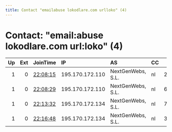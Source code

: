 ```yaml
---
title: Contact "emailabuse lokodlare.com urlloko" (4)
---
```


# Contact: "email:abuse lokodlare.com url:loko" (4)

|   Up |   Ext | JoinTime                                                                                              | IP              | AS                | CC   |   ORp |   Dirp | OS    | Version   | Nickname        |   eFamMembers |
|-----:|------:|:------------------------------------------------------------------------------------------------------|:----------------|:------------------|:-----|------:|-------:|:------|:----------|:----------------|--------------:|
|    1 |     0 | [22:08:15](https://nusenu.github.io/OrNetStats/w/relay/85703987A509438D96E22AD367E99FF295E089AF.html) | 195.170.172.110 | NextGenWebs, S.L. | nl   |  2292 |      0 | Linux | 0.4.6.9   | narNLicebeer20  |           123 |
|    1 |     0 | [22:08:29](https://nusenu.github.io/OrNetStats/w/relay/458649118E92598FB62ED8B920BCBB0FBD598CA8.html) | 195.170.172.110 | NextGenWebs, S.L. | nl   |  6592 |      0 | Linux | 0.4.6.9   | narNLicebeer21  |           123 |
|    1 |     0 | [22:13:32](https://nusenu.github.io/OrNetStats/w/relay/4F850D9632BAB33F9E5F69CB8FE42AE46A639FC8.html) | 195.170.172.134 | NextGenWebs, S.L. | nl   |  7592 |      0 | Linux | 0.4.6.9   | nar2NLicebeer18 |           123 |
|    1 |     0 | [22:16:48](https://nusenu.github.io/OrNetStats/w/relay/DFAADB6027CE9E45F671BE2C9182BEF3F2C3C41B.html) | 195.170.172.134 | NextGenWebs, S.L. | nl   |  3012 |      0 | Linux | 0.4.6.9   | narNLicebeer19  |           123 |
